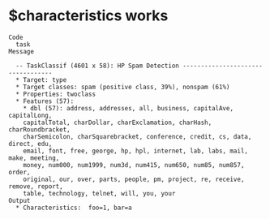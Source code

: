 # $characteristics works

    Code
      task
    Message
      
      -- TaskClassif (4601 x 58): HP Spam Detection ----------------------------------
      * Target: type
      * Target classes: spam (positive class, 39%), nonspam (61%)
      * Properties: twoclass
      * Features (57):
        * dbl (57): address, addresses, all, business, capitalAve, capitalLong,
        capitalTotal, charDollar, charExclamation, charHash, charRoundbracket,
        charSemicolon, charSquarebracket, conference, credit, cs, data, direct, edu,
        email, font, free, george, hp, hpl, internet, lab, labs, mail, make, meeting,
        money, num000, num1999, num3d, num415, num650, num85, num857, order,
        original, our, over, parts, people, pm, project, re, receive, remove, report,
        table, technology, telnet, will, you, your
    Output
      * Characteristics:  foo=1, bar=a

